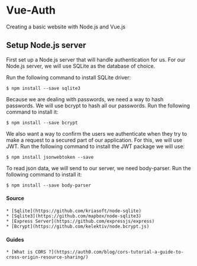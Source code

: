 # Vue-Auth

Creating a basic website with Node.js and Vue.js

## Setup Node.js server
First set up a Node.js server that will handle authentication for us. For our Node.js server, we will use SQLite as the database of choice.

Run the following command to install SQLite driver:
```shell
$ npm install --save sqlite3
```

Because we are dealing with passwords, we need a way to hash passwords. We will use bcrypt to hash all our passwords. Run the following command to install it:
```shell
$ npm install --save bcrypt
```

We also want a way to confirm the users we authenticate when they try to make a request to a secured part of our application. For this, we will use JWT. Run the following command to install the JWT package we will use:
```shell
$ npm install jsonwebtoken --save
```

To read json data, we will send to our server, we need body-parser. Run the following command to install it:
```shell
$ npm install --save body-parser
```

#### Source
    * [Sqlite](https://github.com/kriasoft/node-sqlite)
    * [Sqlite3](https://github.com/mapbox/node-sqlite3)
    * [Express Server](https://github.com/expressjs/express)
    * [Bcrypt](https://github.com/kelektiv/node.bcrypt.js)

#### Guides
    * [What is CORS ?](https://auth0.com/blog/cors-tutorial-a-guide-to-cross-origin-resource-sharing/)